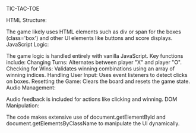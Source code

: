 TIC-TAC-TOE

HTML Structure:

The game likely uses HTML elements such as div or span for the boxes (class='box') and other UI elements like buttons and score displays.
JavaScript Logic:

The game logic is handled entirely with vanilla JavaScript. Key functions include:
Changing Turns: Alternates between player "X" and player "O".
Checking for Wins: Validates winning combinations using an array of winning indices.
Handling User Input: Uses event listeners to detect clicks on boxes.
Resetting the Game: Clears the board and resets the game state.
Audio Management:

Audio feedback is included for actions like clicking and winning.
DOM Manipulation:

The code makes extensive use of document.getElementById and document.getElementsByClassName to manipulate the UI dynamically.
